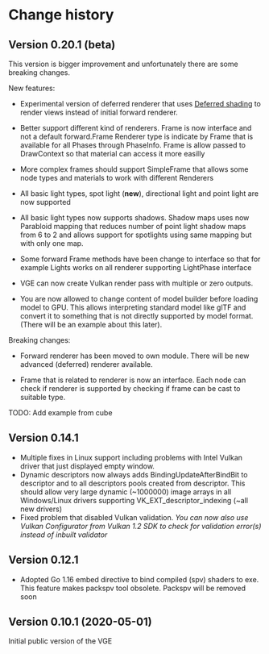 # Change history

## Version 0.20.1 (beta)
This version is bigger improvement and unfortunately there are some breaking changes.

New features:
- Experimental version of deferred renderer that uses [Deferred shading](https://en.wikipedia.org/wiki/Deferred_shading) to
  render views instead of initial forward renderer.

- Better support different kind of renderers. Frame is now interface and not a default forward.Frame
  Renderer type is indicate by Frame that is available for all Phases through PhaseInfo. Frame is allow passed to DrawContext so that material can access it more easilly

- More complex frames should support SimpleFrame that allows some node types and materials to work with different Renderers

- All basic light types, spot light (**new**), directional light and point light are now supported

- All basic light types now supports shadows. 
  Shadow maps uses now Parabloid mapping that reduces number of point light shadow maps from 6 to 2 and
  allows support for spotlights using same mapping but with only one map.

- Some forward Frame methods have been change to interface so that for example Lights works on all renderer supporting LightPhase interface

- VGE can now create Vulkan render pass with multiple or zero outputs.

- You are now allowed to change content of model builder before loading model to GPU. 
  This allows interpreting standard model like glTF and convert it to something that is not
  directly supported by model format. (There will be an example about this later).

Breaking changes:

- Forward renderer has been moved to own module. There will be new advanced (deferred) renderer available.

- Frame that is related to renderer is now an interface. Each node can check if renderer is supported by checking if frame can be cast to suitable type.

TODO: Add example from cube

  

## Version 0.14.1

- Multiple fixes in Linux support including problems with Intel Vulkan driver that just displayed empty window.
- Dynamic descriptors now always adds BindingUpdateAfterBindBit to descriptor 
  and to all descriptors pools created from descriptor. 
  This should allow very large dynamic (~1000000) image arrays in all Windows/Linux drivers supporting
  VK_EXT_descriptor_indexing (~all new drivers)
- Fixed problem that disabled Vulkan validation. *You can now also use Vulkan Configurator from Vulkan 1.2 SDK to check for validation error(s) instead of inbuilt validator*


## Version 0.12.1

- Adopted Go 1.16 embed directive to bind compiled (spv) shaders to exe. 
  This feature makes packspv tool obsolete. Packspv will be removed soon
  
## Version 0.10.1 (2020-05-01)

Initial public version of the VGE

